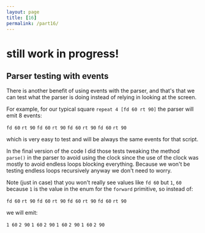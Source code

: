 ```yaml
---
layout: page
title: [16]
permalink: /part16/
---
```


# still work in progress!

## Parser testing with events

There is another benefit of using events with the parser, and that's that we can test what the parser is doing instead of relying in looking at the screen.

For example, for our typical square `repeat 4 [fd 60 rt 90]` the parser will emit 8 events:

`fd 60` `rt 90` `fd 60` `rt 90` `fd 60` `rt 90` `fd 60` `rt 90`

which is very easy to test and will be always the same events for that script.

In the final version of the code I did those tests tweaking the method `parse()` in the parser to avoid using the clock since the use of the clock was mostly to avoid endless loops blocking everything. Because we won't be testing endless loops recursively anyway we don't need to worry.

Note (just in case) that you won't really see values like `fd 60` but `1`, `60` because `1` is the value in the enum for the `forward` primitive, so instead of:

`fd 60` `rt 90` `fd 60` `rt 90` `fd 60` `rt 90` `fd 60` `rt 90`

we will emit:

`1 60` `2 90` `1 60` `2 90` `1 60` `2 90` `1 60` `2 90`



